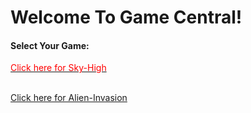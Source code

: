 
<html>
  <heading>
    <h1>Welcome To Game Central!</h1>
  </heading>
    
  
  <heading>
  <h4>Select Your Game:</h4>
  </heading>
  <body>
  <a href="https://sosdeveloper3.github.io/SOSDeveloper3-SkyHigh.Github.io/"><p style="color:red">Click here for Sky-High</p></a>
  <br>
  <a href="https://sosdeveloper3.github.io/SOSDeveloper3-Alien-invasion.Github.io/">Click here for Alien-Invasion</a>
  </body>
  </html>
  
 
